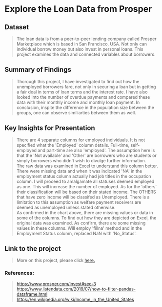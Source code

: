 # Explore the Loan Data from Prosper


## Dataset

> The loan data is from a peer-to-peer lending company called Prosper Marketplace which is based in San Francisco, USA. Not only can individual borrow money but also invest in personal loans. This project examines the data and connected variables about borrowers.


## Summary of Findings

> Thorough this project, I have investigated to find out how the unemployed borrowers fare, not only in securing a loan but in getting a fair deal in terms of loan terms and the interest rate. I have also looked into the number of overdue payments and compared these data with their monthly income and monthly loan payment. In conclusion, inspite the difference in the population size between the groups, one can observe similiarties between them as well.


## Key Insights for Presentation

> There are 4 separate columns for employed individuals. It is not specified what the 'Employed' column details. Full-time, self-employed and part-time are also 'employed'. The assumption here is that the 'Not available' and 'Other' are borrowers who are students or simply borrowers who didn't wish to divulge further information.  
> The raw data was examined in Excel to understand this column better. There were missing data and when it was indicated 'NA' in the employment status column actually had job titles in the occupation column. I will proceed to amalgamate all statuses deemed employed as one. This will increase the number of employed. As for the 'others' their classification will be based on their stated income. The OTHERS that have zero income will be classifed as Unemployed. There is a limitation to this assumption as welfare payment receivers are deemed as unemployed unless stated otherwise.  
> As confirmed in the chart above, there are missing values or data in some of the columns. To find out how they are depicted on Excel, the original data was examined. As confirm, there are some missing values in these columns. Will employ 'fillna' method and in the Employment Status column, replaced NaN with 'No_Status'. 

## Link to the project
> More on this project, please click [here.](https://ajeethaa.github.io/Explore-the-Loan-Data-from-Prosper/Presentation_Slides.html)

### References:
> https://www.prosper.com/invest#sec-3 <br />
> https://www.listendata.com/2019/07/how-to-filter-pandas-dataframe.html<br />
> https://en.wikipedia.org/wiki/Income_in_the_United_States<br />

